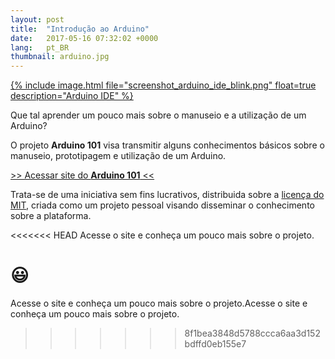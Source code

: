 ```yaml
---
layout: post
title:  "Introdução ao Arduino"
date:   2017-05-16 07:32:02 +0000
lang:   pt_BR
thumbnail: arduino.jpg
---
```


[{% include image.html file="screenshot_arduino_ide_blink.png" float=true description="Arduino IDE" %}](http://arduino.italolelis.com/)

Que tal aprender um pouco mais sobre o manuseio e a utilização de um Arduino?

O projeto **Arduino 101** visa transmitir alguns conhecimentos básicos sobre o manuseio, prototipagem e utilização de um Arduino.

[\>\> Acessar site do **Arduino 101** <<](http://arduino.italolelis.com/)

Trata-se de uma iniciativa sem fins lucrativos, distribuida sobre a [licença do MIT](https://github.com/italohdc/arduino-101/blob/master/LICENSE), criada como um projeto pessoal visando disseminar o conhecimento sobre a plataforma.

<<<<<<< HEAD
Acesse o site e conheça um pouco mais sobre o projeto.

😃
=======
Acesse o site e conheça um pouco mais sobre o projeto.Acesse o site e conheça um pouco mais sobre o projeto.
>>>>>>> 8f1bea3848d5788ccca6aa3d152bdffd0eb155e7
